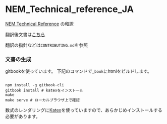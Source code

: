 # NEM_Technical_reference_JA

[NEM Technical Reference](https://www.nem.io/NEM_techRef.pdf) の和訳

翻訳後文書は[こちら](http://nemmanual.net/NEM_Technical_reference_JA/)

翻訳の指針などは`CONTRIBUTING.md`を参照

### 文書の生成

gitbookを使っています。
下記のコマンドで`_book`にhtmlをビルドします。

```

npm install -g gitbook-cli
gitbook install # katexをインストール
make
make serve # ローカルブラウザ上で確認

```

数式のレンダリングに[Katex](https://khan.github.io/KaTeX/)を使っていますので、あらかじめインストールする必要があります。
